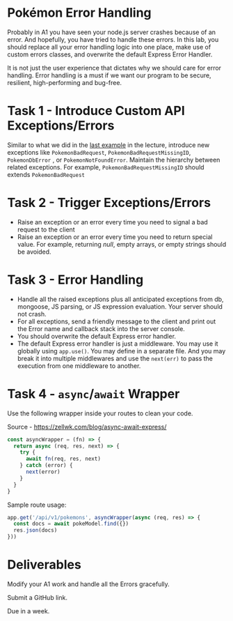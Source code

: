 # Pokémon Error Handling 
Probably in A1 you have seen your node.js server crashes because of an error. And hopefully, you have tried to handle these errors. In this lab,  you should replace all your error handling logic into one place, make use of custom errors classes, and overwrite the default Express Error Handler.

It is not just the user experience that dictates why we should care for error handling. Error handling is a must if we want our program to be secure, resilient, high-performing and bug-free.

# Task 1 - Introduce Custom API Exceptions/Errors
Similar to what we did in the [last example](https://github.com/nabil828/comp4537repo/tree/main/Tutorials/Error-Handling/Express%20Error-Handling#example) in the lecture, introduce new exceptions like `PokemonBadRequest`, `PokemonBadRequestMissingID`, `PokemonDbError` , or `PokemonNotFoundError`. Maintain the hierarchy between related exceptions. For example, `PokemonBadRequestMissingID` should extends `PokemonBadRequest`

# Task 2 - Trigger Exceptions/Errors
- Raise an exception or an error every time you need to signal a bad request to the client
- Raise an exception or an error every time you need to return special value. For example, returning *null*, empty arrays, or empty strings should be avoided.

# Task 3 - Error Handling
- Handle all the raised exceptions plus all anticipated exceptions from db, mongoose, JS parsing, or JS expression evaluation.  Your server should not crash.
- For all exceptions, send a friendly message to the client and print out the Error name and callback stack into the server console. 
- You should overwrite the default Express error handler.
- The default Express error handler is just a middleware. You may use it globally using `app.use()`. You may define in a separate file. And you may break it into multiple middlewares and use the `next(err)` to pass the execution from one middleware to another.

# Task 4 - `async`/`await` Wrapper
Use the following wrapper inside your routes to clean your code. 

Source - https://zellwk.com/blog/async-await-express/


```js
const asyncWrapper = (fn) => {
  return async (req, res, next) => {
    try {
      await fn(req, res, next)
    } catch (error) {
      next(error)
    }
  }
}

```

Sample route usage:
```js
app.get('/api/v1/pokemons', asyncWrapper(async (req, res) => {
  const docs = await pokeModel.find({})
  res.json(docs)
}))
```

# Deliverables 
Modify your A1 work and handle all the Errors gracefully. 

Submit a GitHub link.

Due in a week.

